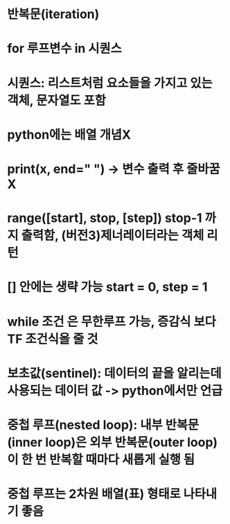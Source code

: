 # 반복문(iteration)
# for 루프변수 in 시퀀스
# 시퀀스: 리스트처럼 요소들을 가지고 있는 객체, 문자열도 포함
# python에는 배열 개념X

# print(x, end=" ") -> 변수 출력 후 줄바꿈X
# range([start], stop, [step]) stop-1 까지 출력함, (버전3)제너레이터라는 객체 리턴
# [] 안에는 생략 가능 start = 0, step  = 1

# while 조건 은 무한루프 가능, 증감식 보다 TF 조건식을 줄 것
# 보초값(sentinel): 데이터의 끝을 알리는데 사용되는 데이터 값 -> python에서만 언급

# 중첩 루프(nested loop): 내부 반복문(inner loop)은 외부 반복문(outer loop)이 한 번 반복할 때마다 새롭게 실행 됨
# 중첩 루프는 2차원 배열(표) 형태로 나타내기 좋음


